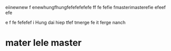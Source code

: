 
eiinewnew
f
enewhungfhungfefefefefefe
ff
fe
fefie
fmasterimasterefie
efeef
efe

e
f
fe
fefefef
i
Hung dai hiep
tfef
tmerge
fe
it
ferge
nanch

mater
lele
master
=========

